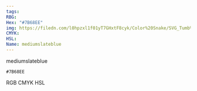 ```yaml
---
tags:
RBG:
Hex: "#7B68EE"
img: https://filedn.com/l0hpzxl1f01yT7GHxtF8cyk/Color%20Snake/SVG_Tumb%20Mass%20No%20Name/#7B68EE.svg
CMYK:
HSL:
Name: mediumslateblue
---
```

mediumslateblue
```palette
#7B68EE
```
RGB
CMYK
HSL